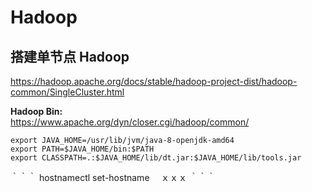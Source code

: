 # Hadoop

## 搭建单节点 Hadoop
https://hadoop.apache.org/docs/stable/hadoop-project-dist/hadoop-common/SingleCluster.html

**Hadoop Bin:**   
https://www.apache.org/dyn/closer.cgi/hadoop/common/


```
export JAVA_HOME=/usr/lib/jvm/java-8-openjdk-amd64
export PATH=$JAVA_HOME/bin:$PATH
export CLASSPATH=.:$JAVA_HOME/lib/dt.jar:$JAVA_HOME/lib/tools.jar

```




｀｀｀
 hostnamectl set-hostname 　ｘｘｘ
｀｀｀
